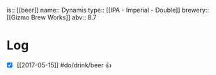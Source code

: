is:: [[beer]]
name:: Dynamis
type:: [[IPA - Imperial - Double]]
brewery:: [[Gizmo Brew Works]]
abv:: 8.7

# Log
- [x] [[2017-05-15]] #do/drink/beer 👍
